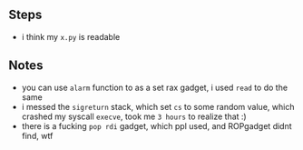 ## Steps
- i think my `x.py` is readable


## Notes
- you can use `alarm` function to as a set rax gadget, i used `read` to do the same
- i messed the `sigreturn` stack, which set `cs` to some random value, which crashed my syscall `execve`, took me `3 hours` to realize that :)
- there is a fucking `pop rdi` gadget, which ppl used, and ROPgadget didnt find, wtf
